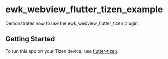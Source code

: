 # ewk_webview_flutter_tizen_example

Demonstrates how to use the ewk_webview_flutter_tizen plugin.

## Getting Started

To run this app on your Tizen device, use [flutter-tizen](https://github.com/flutter-tizen/flutter-tizen).